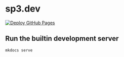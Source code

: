 # sp3.dev

[![Deploy GitHub Pages](https://github.com/speg03/sp3.dev/workflows/Deploy%20GitHub%20Pages/badge.svg)](https://github.com/speg03/sp3.dev/actions?query=workflow%3A%22Deploy+GitHub+Pages%22)

## Run the builtin development server

```
mkdocs serve
```
